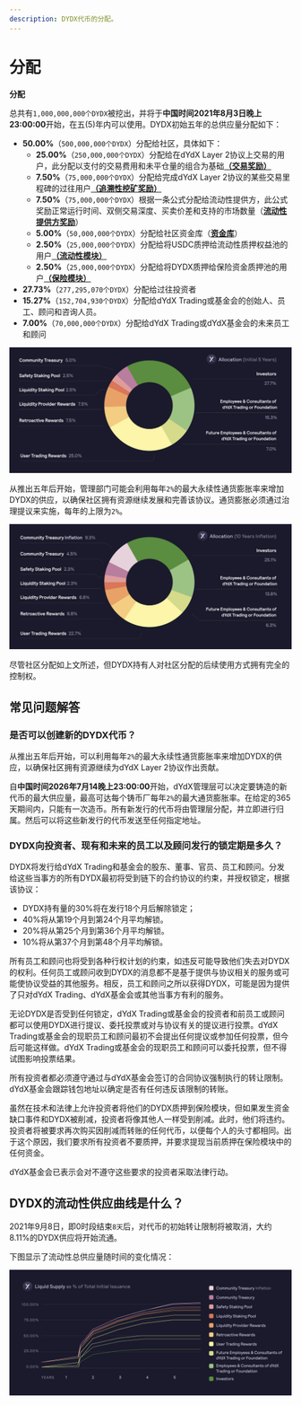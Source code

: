 ```yaml
---
description: DYDX代币的分配。
---
```


# 分配

**分配**

总共有`1,000,000,000个DYDX`被挖出，并将于**中国时间2021年8月3日晚上23:00:00**开始，在五(5)年内可以使用。DYDX初始五年的总供应量分配如下：

* **50.00%**（`500,000,000个DYDX`）分配给社区，具体如下：
   * **25.00%**（`250,000,000个DYDX`）分配给在dYdX Layer 2协议上交易的用户，此分配以支付的交易费用和未平仓量的组合为基础[**（交易奖励）**](../rewards/trading-rewards.md)
   * **7.50%**（`75,000,000个DYDX`）分配给完成dYdX Layer 2协议的某些交易里程碑的过往用户[**（追溯性挖矿奖励）**](../rewards/retroactive-mining-rewards.md)
   * **7.50%**（`75,000,000个DYDX`）根据一条公式分配给流动性提供方，此公式奖励正常运行时间、双侧交易深度、买卖价差和支持的市场数量（[**流动性提供方奖励**](../rewards/liquidity-provider-rewards.md)）
   * **5.00%**（`50,000,000个DYDX`）分配给社区资金库（[**资金库**](community-treasury.md)）
   * **2.50%**（`25,000,000个DYDX`）分配给将USDC质押给流动性质押权益池的用户[**（流动性模块）**](../staking-pools/liquidity-staking-pool.md)
   * **2.50%**（`25,000,000个DYDX`）分配给将DYDX质押给保险资金质押池的用户[**（保险模块）**](../staking-pools/safety-staking-pool.md)
* **27.73%**（`277,295,070个DYDX`）分配给过往投资者
* **15.27%**（`152,704,930个DYDX`）分配给dYdX Trading或基金会的创始人、员工、顾问和咨询人员。
* **7.00%**（`70,000,000个DYDX`）分配给dYdX Trading或dYdX基金会的未来员工和顾问

![](<../.gitbook/assets/DYDX Allocations (Initial 5 Years).png>)

从推出五年后开始，管理部门可能会利用每年`2%`的最大永续性通货膨胀率来增加DYDX的供应，以确保社区拥有资源继续发展和完善该协议。通货膨胀必须通过治理提议来实施，每年的上限为`2%`。

![](<../.gitbook/assets/Allocation 10 Years Inflation (1).png>)

尽管社区分配如上文所述，但DYDX持有人对社区分配的后续使用方式拥有完全的控制权。

## **常见问题解答**

### **是否可以创建新的DYDX代币？**

从推出五年后开始，可以利用每年`2%`的最大永续性通货膨胀率来增加DYDX的供应，以确保社区拥有资源继续为dYdX Layer 2协议作出贡献。

自**中国时间2026年7月14晚上23:00:00**开始，dYdX管理层可以决定要铸造的新代币的最大供应量，最高可达每个铸币厂每年`2%`的最大通货膨胀率。在给定的365天期间内，只能有一次造币。所有新发行的代币将由管理层分配，并立即进行归属。然后可以将这些新发行的代币发送至任何指定地址。

### **DYDX向投资者、现有和未来的员工以及顾问发行的锁定期是多久？**

DYDX将发行给dYdX Trading和基金会的股东、董事、官员、员工和顾问。分发给这些当事方的所有DYDX最初将受到链下的合约协议的约束，并授权锁定，根据该协议：

* DYDX持有量的30%将在发行18个月后解除锁定；
* 40%将从第19个月到第24个月平均解锁。
* 20%将从第25个月到第36个月平均解锁。
* 10%将从第37个月到第48个月平均解锁。

所有员工和顾问也将受到各种行权计划的约束，如违反可能导致他们失去对DYDX的权利。任何员工或顾问收到DYDX的消息都不是基于提供与协议相关的服务或可能使协议受益的其他服务。相反，员工和顾问之所以获得DYDX，可能是因为提供了只对dYdX Trading、dYdX基金会或其他当事方有利的服务。

无论DYDX是否受到任何锁定，dYdX Trading或基金会的投资者和前员工或顾问都可以使用DYDX进行提议、委托投票或对与协议有关的提议进行投票。dYdX Trading或基金会的现职员工和顾问最初不会提出任何提议或参加任何投票，但今后可能这样做。dYdX Trading或基金会的现职员工和顾问可以委托投票，但不得试图影响投票结果。

所有投资者都必须遵守通过与dYdX基金会签订的合同协议强制执行的转让限制。dYdX基金会跟踪钱包地址以确定是否有任何违反该限制的转账。

虽然在技术和法律上允许投资者将他们的DYDX质押到保险模块，但如果发生资金缺口事件和DYDX被削减，投资者将像其他人一样受到削减。此时，他们将违约。投资者将被要求再次购买因削减而转账的任何代币，以便每个人的头寸都相同。出于这个原因，我们要求所有投资者不要质押，并要求提现当前质押在保险模块中的任何资金。

dYdX基金会已表示会对不遵守这些要求的投资者采取法律行动。

## DYDX的流动性供应曲线是什么？

2021年9月8日，即0时段结束`8天`后，对代币的初始转让限制将被取消，大约8.11%的DYDX供应将开始流通。

下图显示了流动性总供应量随时间的变化情况：

![](<../.gitbook/assets/Liquid Supply Schedule (2).png>)
